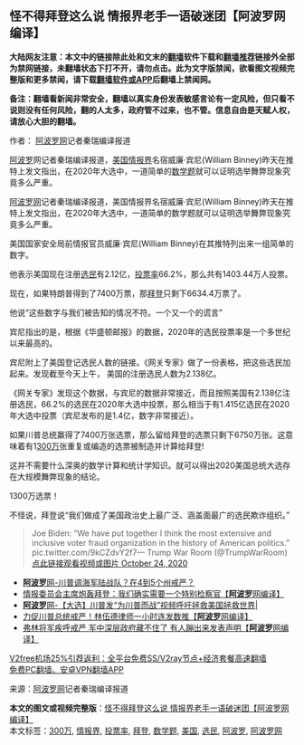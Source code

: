  <h2>怪不得拜登这么说 情报界老手一语破迷团【阿波罗网编译】</h2> <p class="notice"><b>大陆网友注意：本文中的链接除此处和文末的<a href="https://github.com/bannedbook/fanqiang" >翻墙</a>软件下载和<a href="https://github.com/killgcd/justmysocks/blob/master/README.md">翻墙推荐</a>链接外全部为禁网链接，未翻墙状态下打不开，请勿点击。此为文字版禁闻，欲看图文视频完整版和更多禁闻，请下载<a href="https://github.com/bannedbook/fanqiang">翻墙软件或APP</a>后翻墙上禁闻网。</p><p>备注：翻墙看新闻非常安全，翻墙以真实身份发表敏感言论有一定风险，但只看不说则没有任何风险，翻的人太多，政府管不过来，也不管。信息自由是天赋人权，请放心大胆的翻墙。</b></p>  <div class="entry"> <p>作者： <span class='wp_keywordlink_affiliate'><a href="https://www.aboluowang.com/" title="阿波罗网" target="_blank">阿波罗网</a></span>记者秦瑞编译报道</p> <p id="summary"><a href="https://www.bannedbook.org/bnews/tag/%E9%98%BF%E6%B3%A2%E7%BD%97/" class="st_tag internal_tag" rel="tag" title="标签 阿波罗 下的日志">阿波罗</a>网记者秦瑞编译报道，<a href="https://www.bannedbook.org/bnews/tag/%e7%be%8e%e5%9b%bd/" class="st_tag internal_tag" rel="tag" title="标签 美国 下的日志">美国</a><a href="https://www.bannedbook.org/bnews/tag/%E6%83%85%E6%8A%A5%E7%95%8C/" class="st_tag internal_tag" rel="tag" title="标签 情报界 下的日志">情报界</a>名宿威廉·宾尼(William Binney)昨天在推特上发文指出，在2020年大选中，一道简单的<a href="https://www.bannedbook.org/bnews/tag/%E6%95%B0%E5%AD%A6%E9%A2%98/" class="st_tag internal_tag" rel="tag" title="标签 数学题 下的日志">数学题</a>就可以证明选举舞弊现象究竟多么严重。</p> <p><a href="https://www.bannedbook.org/bnews/tag/%e9%98%bf%e6%b3%a2%e7%bd%97%e7%bd%91/" class="st_tag internal_tag" rel="tag" title="标签 阿波罗网 下的日志">阿波罗网</a>记者秦瑞编译报道，美国情报界名宿威廉·宾尼(William Binney)昨天在推特上发文指出，在2020年大选中，一道简单的数学题就可以证明选举舞弊现象究竟多么严重。</p> <p>美国国家安全局前情报官员威廉·宾尼(William Binney)在其推特列出来一组简单的数字。</p> <p>他表示美国现在注册<a href="https://www.bannedbook.org/bnews/tag/%E9%80%89%E6%B0%91/" class="st_tag internal_tag" rel="tag" title="标签 选民 下的日志">选民</a>有2.12亿，<a href="https://www.bannedbook.org/bnews/tag/%E6%8A%95%E7%A5%A8%E7%8E%87/" class="st_tag internal_tag" rel="tag" title="标签 投票率 下的日志">投票率</a>66.2%，那么共有1403.44万人投票。</p>  <p>现在，如果特朗普得到了7400万票，那<a href="https://www.bannedbook.org/bnews/tag/%e6%8b%9c%e7%99%bb/" class="st_tag internal_tag" rel="tag" title="标签 拜登 下的日志">拜登</a>只剩下6634.4万票了。</p> <p>他说“这些数字与我们被告知的情况不符。一个又一个的谎言”</p> <p>宾尼指出的是，根据《华盛顿邮报》的数据，2020年的选民投票率是一个多世纪以来最高的。</p> <p>宾尼附上了美国登记选民人数的链接。《网关专家》做了一份表格，把这些选民加起来。发现截至今天上午， 美国的注册选民人数为2.138亿。</p> <p>《网关专家》发现这个数据，与宾尼的数据非常接近，而且按照美国有2.138亿注册选民，66.2%的选民在2020年大选中投票，那么相当于有1.415亿选民在2020年大选中投票（宾尼发布的是1.4亿，数字非常接近）。</p>  <p>如果川普总统赢得了7400万张选票，那么留给拜登的选票只剩下6750万张。这意味着有1<a href="https://www.bannedbook.org/bnews/tag/300%E4%B8%87/" class="st_tag internal_tag" rel="tag" title="标签 300万 下的日志">300万</a>张重复或编造的选票被制造并计算给拜登!</p> <p>这并不需要什么深奥的数学计算和统计学知识。就可以得出2020美国总统大选存在大规模舞弊现象的结论。</p> <p>1300万选票！</p> <p>不怪说，拜登说“我们做成了美国政治史上最广泛、涵盖面最广的选民欺诈组织。”</p> <blockquote><p>Joe Biden: &#8220;We have put together I think the most extensive and inclusive voter fraud organization in the history of American politics.” pic.twitter.com/9kCZdvY2f7— Trump War Room (@TrumpWarRoom) <a href="https://twitter.com/TrumpWarRoom/status/1320127775731273734?ref_src=twsrc%5Etfw">点此链接观看视频或图片 October 24, 2020</a></p> </blockquote> <ul class='op-related-articles' title='相关阅读'> <li><a href='https://www.bannedbook.org/bnews/taiwannews/20201221/1452060.html' target='_blank'><b>阿波罗</b>网-川普调海军陆战队？在4到5个州戒严？</a></li> <li><a href='https://www.bannedbook.org/bnews/topimagenews/20201221/1452024.html' target='_blank'>情报委员会主席炮轰拜登：我们确实需要一个特别检察官【<b>阿波罗</b>网编译】</a></li> <li><a href='https://www.bannedbook.org/bnews/taiwannews/20201220/1451723.html' target='_blank'><b>阿波罗</b>网-【大选】川普发“为川普而战”视频呼吁拯救美国拯救世界|</a></li> <li><a href='https://www.bannedbook.org/bnews/cnnews/20201220/1451528.html' target='_blank'>力促川普总统戒严！林伍德律师一小时连发数推【<b>阿波罗</b>网编译】</a></li> <li><a href='https://www.bannedbook.org/bnews/cnnews/20201220/1451448.html' target='_blank'>弗林将军疾呼戒严 军中深层政府藏不住了 有人蹦出来发表声明【<b>阿波罗</b>网编译】</a></li> </ul> <p class="texttj"> <a href="https://github.com/bannedbook/fanqiang/wiki/V2ray%E6%9C%BA%E5%9C%BA" target="_blank">V2free机场25%引荐返利：全平台免费SS/V2ray节点+经济套餐高速翻墙</a><br/> <a href="https://github.com/bannedbook/fanqiang/wiki/%E7%A6%81%E9%97%BB%E7%BD%91%E5%AE%89%E5%8D%93%E7%BF%BB%E5%A2%99%E6%96%B0%E9%97%BBAPP" target="_blank">免费PC翻墙、安卓VPN翻墙APP</a></p><p> 来源：<a href="https://www.aboluowang.com/2020/1221/1536529.html" target="_blank">阿波罗网</a>记者秦瑞编译报道 </p><a name='sharetosocial'></a>       <div><b>本文的图文或视频完整版</b>：<a href='https://www.bannedbook.org/bnews/topimagenews/20201221/1452098.html'>怪不得拜登这么说 情报界老手一语破迷团【阿波罗网编译】</a></div>  </div><!--END ENTRY--> <div class="postfooter"> <div>本文标签：<a href="https://www.bannedbook.org/bnews/tag/300%E4%B8%87/" rel="tag">300万</a>, <a href="https://www.bannedbook.org/bnews/tag/%E6%83%85%E6%8A%A5%E7%95%8C/" rel="tag">情报界</a>, <a href="https://www.bannedbook.org/bnews/tag/%E6%8A%95%E7%A5%A8%E7%8E%87/" rel="tag">投票率</a>, <a href="https://www.bannedbook.org/bnews/tag/%e6%8b%9c%e7%99%bb/" rel="tag">拜登</a>, <a href="https://www.bannedbook.org/bnews/tag/%E6%95%B0%E5%AD%A6%E9%A2%98/" rel="tag">数学题</a>, <a href="https://www.bannedbook.org/bnews/tag/%e7%be%8e%e5%9b%bd/" rel="tag">美国</a>, <a href="https://www.bannedbook.org/bnews/tag/%E9%80%89%E6%B0%91/" rel="tag">选民</a>, <a href="https://www.bannedbook.org/bnews/tag/%E9%98%BF%E6%B3%A2%E7%BD%97/" rel="tag">阿波罗</a>, <a href="https://www.bannedbook.org/bnews/tag/%e9%98%bf%e6%b3%a2%e7%bd%97%e7%bd%91/" rel="tag">阿波罗网</a></div>  </div><!--END POSTFOOTER--> 